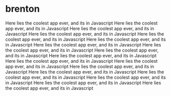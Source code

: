 # brenton
Here lies the coolest app ever, and its in Javascript
Here lies the coolest app ever, and its in Javascript
Here lies the coolest app ever, and its in Javascript
Here lies the coolest app ever, and its in Javascript
Here lies the coolest app ever, and its in Javascript
Here lies the coolest app ever, and its in Javascript
Here lies the coolest app ever, and its in Javascript
Here lies the coolest app ever, and its in Javascript
Here lies the coolest app ever, and its in Javascript
Here lies the coolest app ever, and its in Javascript
Here lies the coolest app ever, and its in Javascript
Here lies the coolest app ever, and its in Javascript
Here lies the coolest app ever, and its in Javascript
Here lies the coolest app ever, and its in Javascript
Here lies the coolest app ever, and its in Javascript
Here lies the coolest app ever, and its in Javascript
Here lies the coolest app ever, and its in Javascript
Here lies the coolest app ever, and its in Javascript

